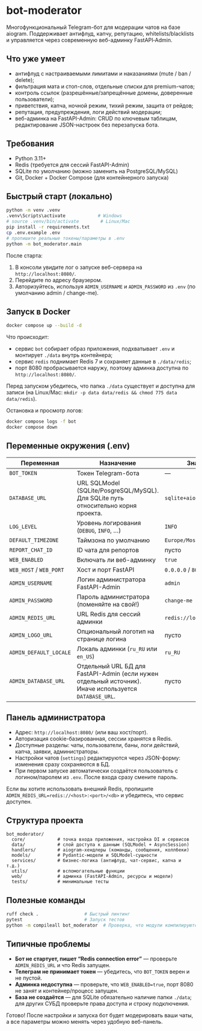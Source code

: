﻿# bot-moderator

Многофункциональный Telegram-бот для модерации чатов на базе aiogram. Поддерживает антифлуд, капчу, репутацию, whitelists/blacklists и управляется через современную веб-админку FastAPI‑Admin.

## Что уже умеет
- антифлуд с настраиваемыми лимитами и наказаниями (mute / ban / delete);
- фильтрация мата и стоп-слов, отдельные списки для premium-чатов;
- контроль ссылок (разрешённые/запрещённые домены, доверенные пользователи);
- приветствия, капча, ночной режим, тихий режим, защита от рейдов;
- репутация, предупреждения, логи действий модерации;
- веб-админка на FastAPI-Admin: CRUD по ключевым таблицам, редактирование JSON-настроек без перезапуска бота.

## Требования
- Python 3.11+
- Redis (требуется для сессий FastAPI-Admin)
- SQLite по умолчанию (можно заменить на PostgreSQL/MySQL)
- Git, Docker + Docker Compose (для контейнерного запуска)

## Быстрый старт (локально)
```bash
python -m venv .venv
.venv\Scripts\activate            # Windows
# source .venv/bin/activate        # Linux/Mac
pip install -r requirements.txt
cp .env.example .env
# пропишите реальные токены/параметры в .env
python -m bot_moderator.main
```
После старта:
1. В консоли увидите лог о запуске веб-сервера на `http://localhost:8080/`.
2. Перейдите по адресу браузером.
3. Авторизуйтесь, используя `ADMIN_USERNAME` и `ADMIN_PASSWORD` из `.env` (по умолчанию admin / change-me).

## Запуск в Docker
```bash
docker compose up --build -d
```
Что происходит:
- сервис `bot` собирает образ приложения, подхватывает `.env` и монтирует `./data` внутрь контейнера;
- сервис `redis` поднимает Redis 7 и сохраняет данные в `./data/redis`;
- порт 8080 пробрасывается наружу, поэтому админка доступна по `http://localhost:8080/`.

Перед запуском убедитесь, что папка `./data` существует и доступна для записи (на Linux/Mac: `mkdir -p data data/redis && chmod 775 data data/redis`).

Остановка и просмотр логов:
```bash
docker compose logs -f bot
docker compose down
```

## Переменные окружения (.env)
| Переменная | Назначение | Значение по умолчанию |
|------------|------------|-----------------------|
| `BOT_TOKEN` | Токен Telegram-бота | — |
| `DATABASE_URL` | URL SQLModel (SQLite/PosgreSQL/MySQL). Для SQLite путь относительно корня проекта. | `sqlite+aiosqlite:///./data/moderator.db` |
| `LOG_LEVEL` | Уровень логирования (`DEBUG`, `INFO`, …) | `INFO` |
| `DEFAULT_TIMEZONE` | Таймзона по умолчанию | `Europe/Moscow` |
| `REPORT_CHAT_ID` | ID чата для репортов | пусто |
| `WEB_ENABLED` | Включать ли веб-админку | `true` |
| `WEB_HOST` / `WEB_PORT` | Хост и порт FastAPI | `0.0.0.0` / `8080` |
| `ADMIN_USERNAME` | Логин администратора FastAPI-Admin | `admin` |
| `ADMIN_PASSWORD` | Пароль администратора (поменяйте на свой!) | `change-me` |
| `ADMIN_REDIS_URL` | URL Redis для сессий админки | `redis://localhost:6379/0` |
| `ADMIN_LOGO_URL` | Опциональный логотип на странице логина | пусто |
| `ADMIN_DEFAULT_LOCALE` | Локаль админки (`ru_RU` или `en_US`) | `ru_RU` |
| `ADMIN_DATABASE_URL` | Отдельный URL БД для FastAPI-Admin (если нужен отдельный источник). Иначе используется `DATABASE_URL`. | пусто |

## Панель администратора
- Адрес: `http://localhost:8080/` (или ваш хост/порт).
- Авторизация cookie-базированная, сессии хранятся в Redis.
- Доступные разделы: чаты, пользователи, баны, логи действий, капча, заявки, администраторы.
- Настройки чатов (`settings`) редактируются через JSON-форму: изменения сразу сохраняются в БД.
- При первом запуске автоматически создаётся пользователь с логином/паролем из `.env`. После входа сразу смените пароль.

Если вы хотите использовать внешний Redis, пропишите `ADMIN_REDIS_URL=redis://<host>:<port>/<db>` и убедитесь, что сервис доступен.

## Структура проекта
```
bot_moderator/
  core/            # точка входа приложения, настройка DI и сервисов
  data/            # слой доступа к данным (SQLModel + AsyncSession)
  handlers/        # aiogram-хендлеры (команды, сообщения, коллбеки)
  models/          # Pydantic-модели и SQLModel-сущности
  services/        # бизнес-логика (антифлуд, чат-сервис, капча и т.д.)
  utils/           # вспомогательные функции
  web/             # админка (FastAPI-Admin, ресурсы и модели)
  tests/           # минимальные тесты
```

## Полезные команды
```bash
ruff check .                 # Быстрый линтинг
pytest                       # Запуск тестов
python -m compileall bot_moderator  # Проверка, что модули компилируются
```

## Типичные проблемы
- **Бот не стартует, пишет “Redis connection error”** — проверьте `ADMIN_REDIS_URL` и что Redis запущен.
- **Телеграм не принимает токен** — убедитесь, что `BOT_TOKEN` верен и не пустой.
- **Админка недоступна** — проверьте, что `WEB_ENABLED=true`, порт 8080 не занят и контейнер/процесс запущен.
- **База не создаётся** — для SQLite обязательно наличие папки `./data`; для других СУБД проверьте права доступа и строку подключения.

Готово! После настройки и запуска бот будет модерировать ваши чаты, а все параметры можно менять через удобную веб-панель.
